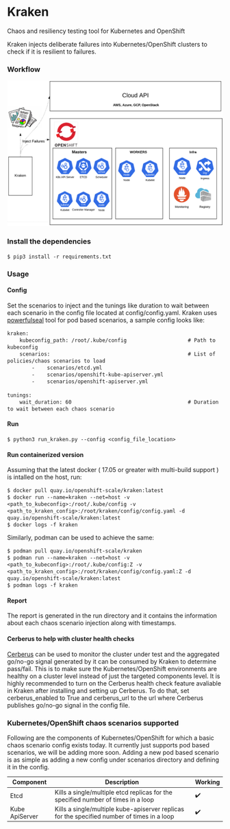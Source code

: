 # Kraken
Chaos and resiliency testing tool for Kubernetes and OpenShift

Kraken injects deliberate failures into Kubernetes/OpenShift clusters to check if it is resilient to failures.

### Workflow
![Kraken workflow](media/kraken-workflow.png)

### Install the dependencies
```
$ pip3 install -r requirements.txt
```

### Usage

#### Config
Set the scenarios to inject and the tunings like duration to wait between each scenario in the config file located at config/config.yaml. Kraken uses [powerfulseal](https://github.com/bloomberg/powerfulseal) tool for pod based scenarios, a sample config looks like:

```
kraken:
    kubeconfig_path: /root/.kube/config                    # Path to kubeconfig
    scenarios:                                             # List of policies/chaos scenarios to load
        -    scenarios/etcd.yml
        -    scenarios/openshift-kube-apiserver.yml                           
        -    scenarios/openshift-apiserver.yml

tunings:
    wait_duration: 60                                      # Duration to wait between each chaos scenario 
```

#### Run
```
$ python3 run_kraken.py --config <config_file_location>
```

#### Run containerized version
Assuming that the latest docker ( 17.05 or greater with multi-build support ) is intalled on the host, run:
```
$ docker pull quay.io/openshift-scale/kraken:latest
$ docker run --name=kraken --net=host -v <path_to_kubeconfig>:/root/.kube/config -v <path_to_kraken_config>:/root/kraken/config/config.yaml -d quay.io/openshift-scale/kraken:latest
$ docker logs -f kraken
```

Similarly, podman can be used to achieve the same:
```
$ podman pull quay.io/openshift-scale/kraken
$ podman run --name=kraken --net=host -v <path_to_kubeconfig>:/root/.kube/config:Z -v <path_to_kraken_config>:/root/kraken/config/config.yaml:Z -d quay.io/openshift-scale/kraken:latest
$ podman logs -f kraken
```

#### Report
The report is generated in the run directory and it contains the information about each chaos scenario injection along with timestamps.

#### Cerberus to help with cluster health checks
[Cerberus](https://github.com/openshift-scale/cerberus) can be used to monitor the cluster under test and the aggregated go/no-go signal generated by it can be consumed by Kraken to determine pass/fail. This is to make sure the Kubernetes/OpenShift environments are healthy on a cluster level instead of just the targeted components level. It is highly recommended to turn on the Cerberus health check feature avaliable in Kraken after installing and setting up Cerberus. To do that, set cerberus_enabled to True and cerberus_url to the url where Cerberus publishes go/no-go signal in the config file.

### Kubernetes/OpenShift chaos scenarios supported
Following are the components of Kubernetes/OpenShift for which a basic chaos scenario config exists today. It currently just supports pod based scenarios, we will be adding more soon. Adding a new pod based scenario is as simple as adding a new config under scenarios directory and defining it in the config.

Component                | Description                                                                                        | Working
------------------------ | ---------------------------------------------------------------------------------------------------| ------------------------- |
Etcd                     | Kills a single/multiple etcd replicas for the specified number of times in a loop                  | :heavy_check_mark:        |
Kube ApiServer           | Kills a single/multiple kube-apiserver replicas for the specified number of times in a loop        | :heavy_check_mark:        |
